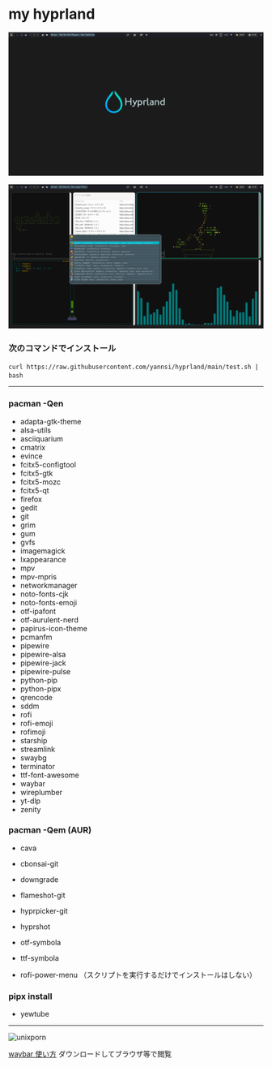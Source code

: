 # my hyprland

![simple](simple.png)

![my hyprland](myhyprland.png)

### 次のコマンドでインストール
```curl https://raw.githubusercontent.com/yannsi/hyprland/main/test.sh | bash```

---


### pacman -Qen

- adapta-gtk-theme
- alsa-utils
- asciiquarium
- cmatrix
- evince
- fcitx5-configtool
- fcitx5-gtk
- fcitx5-mozc
- fcitx5-qt
- firefox
- gedit
- git
- grim
- gum
- gvfs
- imagemagick
- lxappearance
- mpv
- mpv-mpris
- networkmanager
- noto-fonts-cjk
- noto-fonts-emoji
- otf-ipafont
- otf-aurulent-nerd
- papirus-icon-theme
- pcmanfm
- pipewire
- pipewire-alsa
- pipewire-jack
- pipewire-pulse
- python-pip
- python-pipx
- qrencode
- sddm
- rofi
- rofi-emoji
- rofimoji
- starship
- streamlink
- swaybg
- terminator
- ttf-font-awesome
- waybar
- wireplumber
- yt-dlp
- zenity


### pacman -Qem (AUR)

- cava
- cbonsai-git
- downgrade
- flameshot-git
- hyprpicker-git
- hyprshot
- otf-symbola
- ttf-symbola

- rofi-power-menu  （スクリプトを実行するだけでインストールはしない）


### pipx install
- yewtube
---
![unixporn](unixporn.png)

[waybar 使い方](.config/waybar/scripts/waybarsetumei.pdf)  ダウンロードしてブラウザ等で閲覧


